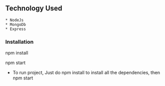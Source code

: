 

## Technology Used 
    * NodeJs
    * MongoDb
    * Express
    

### Installation
npm install

npm start
* To run project, Just do npm install to install all the dependencies, then
 npm start
